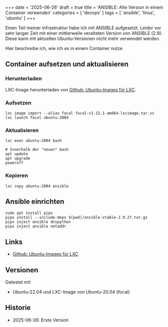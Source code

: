 +++
date = '2025-06-26'
draft = true
title = 'ANSIBLE: Alte Version in einem Container verwenden'
categories = [ 'devops' ]
tags = [ 'ansible', 'linux', 'ubuntu' ]
+++

<!--ANSIBLE: Alte Version in einem Container verwenden-->
<!--======================================-->

Einen Teil meiner Infrastruktur habe ich mit ANSIBLE
aufgesetzt. Leider vor sehr langer Zeit mit einer mittlerweile
veralteten Version von ANSIBLE (2.9). Diese kann mit aktuellen
Ubuntu-Versionen nicht mehr verwendet werden.

Hier beschreibe ich, wie ich es in einem Container nutze

<!--more-->

## Container aufsetzen und aktualisieren

### Herunterladen

LXC-Image herunterladen von
[Github: Ubuntu-Images für LXC](https://github.com/uli-heller/lxc-ubuntu-i386-amd64/releases/tag/v1.12.1).

### Aufsetzen

```
lxc image import --alias focal focal-v1.12.1-amd64-lxcimage.tar.xz
lxc launch focal ubuntu-2004
```

### Aktualisieren

```
lxc exec ubuntu-2004 bash

# Innerhalb der "neuen" bash
apt update
apt upgrade
poweroff
```

### Kopieren

```
lxc copy ubuntu-2004 ansible
```

## Ansible einrichten

```
sudo apt install pipx
pipx install --include-deps $(pwd)/ansible-stable-2.9.27.tar.gz
pipx inject ansible dnspython
pipx inject ansible netaddr
```

Links
-----

- [Github: Ubuntu-Images für LXC](https://github.com/uli-heller/lxc-ubuntu-i386-amd64/releases/tag/v1.12.1)


Versionen
---------

Getestet mit

- Ubuntu-22.04 und LXC-Image von Ubuntu-20.04 (focal)

Historie
--------

- 2025-06-26: Erste Version
